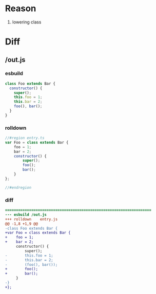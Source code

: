 # Reason
1. lowering class
# Diff
## /out.js
### esbuild
```js
class Foo extends Bar {
  constructor() {
    super();
    this.foo = 1;
    this.bar = 2;
    foo(), bar();
  }
}
```
### rolldown
```js
//#region entry.ts
var Foo = class extends Bar {
	foo = 1;
	bar = 2;
	constructor() {
		super();
		foo();
		bar();
	}
};

//#endregion
```
### diff
```diff
===================================================================
--- esbuild	/out.js
+++ rolldown	entry.js
@@ -1,8 +1,9 @@
-class Foo extends Bar {
+var Foo = class extends Bar {
+    foo = 1;
+    bar = 2;
     constructor() {
         super();
-        this.foo = 1;
-        this.bar = 2;
-        (foo(), bar());
+        foo();
+        bar();
     }
-}
+};

```